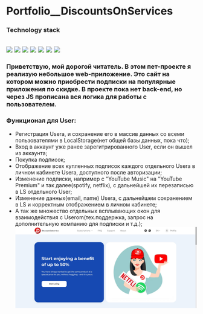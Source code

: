 # Portfolio__DiscountsOnServices

### Technology stack
<img src="https://img.shields.io/badge/gulp-fae28d?style=for-the-badge&logo=gulp&logoColor=ЦВЕТ ЛОГОТИПА"/> <img src="https://img.shields.io/badge/HTML5-0e0915?style=for-the-badge&logo=HTML5&logoColor=ЦВЕТ ЛОГОТИПА"/> <img src="https://img.shields.io/badge/CSS3-192240?style=for-the-badge&logo=CSS3&logoColor=ЦВЕТ ЛОГОТИПА"/> <img src="https://img.shields.io/badge/SCSS-545a8c?style=for-the-badge&logo=Sass&logoColor=ЦВЕТ ЛОГОТИПА"/> <img src="https://img.shields.io/badge/JavaScript-005067?style=for-the-badge&logo=JavaScript&logoColor=ЦВЕТ ЛОГОТИПА"/> <img src="https://img.shields.io/badge/BEM-d386a7?style=for-the-badge&logo=BEM&logoColor=ЦВЕТ ЛОГОТИПА"/> <img src="https://img.shields.io/badge/Git-545a8c?style=for-the-badge&logo=Git&logoColor=ЦВЕТ ЛОГОТИПА"/>
---
### Приветствую, мой дорогой читатель. В этом пет-проекте я реализую небольшое web-приложение. Это сайт на котором можно приобрести подписки на популярные приложения по скидке. В проекте пока нет back-end, но через JS прописана вся логика для работы с пользователем. 
### Функционал для User:
- Регистрация Usera, и сохранение его в массив данных со всеми пользователями в LocalStorage(нет общей базы данных, пока что);
- Вход в аккаунт уже ранее зарегитрированного User, если он вышел из аккаунта;
- Покупка подписок;
- Отображение всех купленных подписок каждого отдельного Userа в личном кабинете Usera, доступного после авторизации;
- Изменение подписки, например с "YouTube Music" на "YouTube Premium" и так далее(spotify, netflix), с дальнейшей их перезаписью в LS отдельного User;
- Изменение данных(email, name) Usera, с дальнейшем сохранением в LS и корректным отображением в личном кабинете;
- А так же множество отдельных всплывающих окон для взаимодействия с Userоm(тех.поддержка, запрос на дополнительную компанию для подписки и т.д.);
![screen](readme_image/main-sub.jpg)


